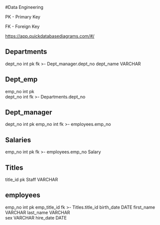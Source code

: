 #Data Engineering

PK - Primary Key

FK - Foreign Key

https://app.quickdatabasediagrams.com/#/

Departments
--
dept_no int pk fk >- Dept_manager.dept_no
dept_name VARCHAR

Dept_emp
--
emp_no int pk     
dept_no int fk >- Departments.dept_no

Dept_manager
--
dept_no int pk
emp_no int fk >- employees.emp_no

Salaries
--
emp_no int pk fk >- employees.emp_no
Salary 

Titles
-
title_id pk
Staff VARCHAR

employees
--
emp_no int pk 
emp_title_id fk >- Titles.title_id
birth_date DATE	
first_name VARCHAR
last_name VARCHAR	
sex VARCHAR
hire_date DATE
